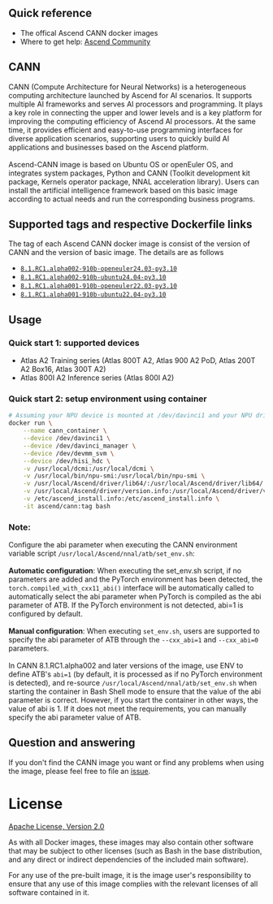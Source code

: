 ## Quick reference
- The offical Ascend CANN docker images
- Where to get help: [Ascend Community](https://www.hiascend.com/forum/)

## CANN
CANN (Compute Architecture for Neural Networks) is a heterogeneous computing architecture launched by Ascend for AI scenarios. It supports multiple AI frameworks and serves AI processors and programming. It plays a key role in connecting the upper and lower levels and is a key platform for improving the computing efficiency of Ascend AI processors. At the same time, it provides efficient and easy-to-use programming interfaces for diverse application scenarios, supporting users to quickly build AI applications and businesses based on the Ascend platform.<br>
<br>
Ascend-CANN image is based on Ubuntu OS or openEuler OS, and integrates system packages, Python and CANN (Toolkit development kit package, Kernels operator package, NNAL acceleration library). Users can install the artificial intelligence framework based on this basic image according to actual needs and run the corresponding business programs.

## Supported tags and respective Dockerfile links

The tag of each Ascend CANN docker image is consist of the version of CANN and the version of basic image. The details are as follows

-	[`8.1.RC1.alpha002-910b-openeuler24.03-py3.10`](https://github.com/Ascend/cann-container-image/blob/main/cann/8.1.RC1.alpha002-910b-openeuler24.03-py3.10/Dockerfile)
-	[`8.1.RC1.alpha002-910b-ubuntu24.04-py3.10`](https://github.com/Ascend/cann-container-image/blob/main/cann/8.1.RC1.alpha002-910b-ubuntu24.04-py3.10/Dockerfile)
-	[`8.1.RC1.alpha001-910b-openeuler22.03-py3.10`](https://github.com/Ascend/cann-container-image/blob/main/cann/8.1.RC1.alpha001-910b-openeuler22.03-py3.10/Dockerfile)
-	[`8.1.RC1.alpha001-910b-ubuntu22.04-py3.10`](https://github.com/Ascend/cann-container-image/blob/main/cann/8.1.RC1.alpha001-910b-ubuntu22.04-py3.10/Dockerfile)

## Usage

### Quick start 1: supported devices
- Atlas A2 Training series (Atlas 800T A2, Atlas 900 A2 PoD, Atlas 200T A2 Box16, Atlas 300T A2)
- Atlas 800I A2 Inference series (Atlas 800I A2)

### Quick start 2: setup environment using container

```bash
# Assuming your NPU device is mounted at /dev/davinci1 and your NPU driver is installed at /usr/local/Ascend:
docker run \
    --name cann_container \
    --device /dev/davinci1 \
    --device /dev/davinci_manager \
    --device /dev/devmm_svm \
    --device /dev/hisi_hdc \
    -v /usr/local/dcmi:/usr/local/dcmi \
    -v /usr/local/bin/npu-smi:/usr/local/bin/npu-smi \
    -v /usr/local/Ascend/driver/lib64/:/usr/local/Ascend/driver/lib64/ \
    -v /usr/local/Ascend/driver/version.info:/usr/local/Ascend/driver/version.info \
    -v /etc/ascend_install.info:/etc/ascend_install.info \
    -it ascend/cann:tag bash
```

### Note:
Configure the abi parameter when executing the CANN environment variable script `/usr/local/Ascend/nnal/atb/set_env.sh`:<br>
<br>
**Automatic configuration**: When executing the set_env.sh script, if no parameters are added and the PyTorch environment has been detected, the `torch.compiled_with_cxx11_abi()` interface will be automatically called to automatically select the abi parameter when PyTorch is compiled as the abi parameter of ATB. If the PyTorch environment is not detected, abi=1 is configured by default.<br>
<br>
**Manual configuration**: When executing `set_env.sh`, users are supported to specify the abi parameter of ATB through the `--cxx_abi=1` and `--cxx_abi=0` parameters.<br>
<br>
In CANN 8.1.RC1.alpha002 and later versions of the image, use ENV to define ATB's `abi=1` (by default, it is processed as if no PyTorch environment is detected), and re-source `/usr/local/Ascend/nnal/atb/set_env.sh` when starting the container in Bash Shell mode to ensure that the value of the abi parameter is correct. However, if you start the container in other ways, the value of abi is 1. If it does not meet the requirements, you can manually specify the abi parameter value of ATB.

## Question and answering

If you don't find the CANN image you want or find any problems when using the image, please feel free to file an [issue](https://github.com/Ascend/cann-container-image/issues).


# License

[Apache License, Version 2.0](https://github.com/Ascend/cann-container-image/blob/main/LICENSE)

As with all Docker images, these images may also contain other software that may be subject to other licenses (such as Bash in the base distribution, and any direct or indirect dependencies of the included main software).

For any use of the pre-built image, it is the image user's responsibility to ensure that any use of this image complies with the relevant licenses of all software contained in it.
